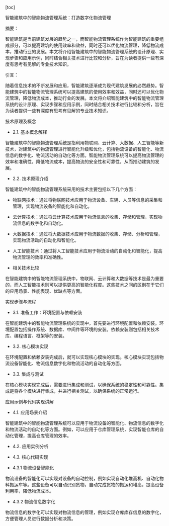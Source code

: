 
[toc]                    
                
                
智能建筑中的智能物流管理系统：打造数字化物流管理

摘要：

智能建筑是当前建筑发展的趋势之一，而智能物流管理系统作为智能建筑的重要组成部分，可以提高建筑的使用效率和效益，同时还可以优化物流管理，降低物流成本，推动行业的发展。本文将介绍智能建筑中的智能物流管理系统的设计原理、实现步骤和应用示例，同时结合相关技术进行比较和分析，旨在为读者提供一些有深度有思考有见解的专业技术知识。

引言：

随着信息技术的不断发展和应用，智能建筑逐渐成为现代建筑发展的必然趋势。智能建筑中的智能物流管理系统可以提高建筑的使用效率和效益，同时还可以优化物流管理，降低物流成本，推动行业的发展。本文将介绍智能建筑中的智能物流管理系统的设计原理、实现步骤和应用示例，同时结合相关技术进行比较和分析，旨在为读者提供一些有深度有思考有见解的专业技术知识。

技术原理及概念

- 2.1. 基本概念解释

智能建筑中的智能物流管理系统是指利用物联网、云计算、大数据、人工智能等新技术，对建筑中的物流管理进行智能化升级和优化，包括物流设备的智能化、物流信息的数字化、物流活动的自动化等方面。智能物流管理系统可以提高物流管理的效率和准确性，降低物流成本，提高物流的安全性和可靠性，从而推动建筑的发展。

- 2.2. 技术原理介绍

智能建筑中的智能物流管理系统采用的技术主要包括以下几个方面：

- 物联网技术：通过将物联网技术应用于物流设备、车辆、人员等信息的采集和管理，实现物流设备的智能化和自动化。
- 云计算技术：通过将云计算技术应用于物流信息的收集、存储和管理，实现物流信息的数字化和自动化。
- 大数据技术：通过将大数据技术应用于物流数据的收集、存储、分析和管理，实现物流活动的自动化和智能化。
- 人工智能技术：通过将人工智能技术应用于物流活动的自动化和智能化，提高物流管理的效率和准确性。

- 相关技术比较

在智能建筑中的智能物流管理系统中，物联网、云计算和大数据等技术是最为重要的，而人工智能技术则可以提供更高的智能化程度。这些技术之间的区别在于它们的应用场景、性能表现、优缺点等方面。

实现步骤与流程

- 3.1. 准备工作：环境配置与依赖安装

在智能建筑中的智能物流管理系统的实现中，首先要进行环境配置和依赖安装。环境配置包括操作系统、数据库、中间件等环境的安装。依赖安装则包括相关技术库、编程语言、框架等的安装。

- 3.2. 核心模块实现

在环境配置和依赖安装完成后，就可以实现核心模块的实现。核心模块实现包括物流设备智能化、物流信息数字化和物流活动的自动化等方面。

- 3.3. 集成与测试

在核心模块实现完成后，需要进行集成和测试，以确保系统的稳定性和可靠性。集成是将各个模块进行集成，并进行相关测试，以确保系统的正常运行。

应用示例与代码实现讲解

- 4.1. 应用场景介绍

智能建筑中的智能物流管理系统可以应用于物流设备的智能化、物流信息的数字化和物流活动的自动化等方面。例如，可以应用于仓库管理系统，实现智能仓库的自动化管理，提高仓库管理的效率。

- 4.2. 应用实例分析

- 4.3. 核心代码实现

- 4.3.1 物流设备智能化

物流设备的智能化可以实现对设备的自动控制，例如实现自动化堆高机、自动化物料搬运车等。这些设备可以自动识别货物，自动完成货物的搬运和堆高，提高设备利用率，降低物流成本。

- 4.3.2 物流信息数字化

物流信息的数字化可以实现对物流信息的管理，例如实现仓库库存信息的数字化，方便管理人员进行数据分析和决策。

